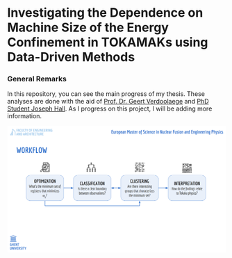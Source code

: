 
<p align="center">


# Investigating the Dependence on Machine Size of the Energy Confinement in TOKAMAKs using Data-Driven Methods


</p>



### General Remarks
In this repository, you can see the main progress of my thesis. These analyses are done with the aid of [Prof. Dr. Geert Verdoolaege](https://biblio.ugent.be/person/801001344620) and [PhD Student Joseph Hall](https://telefoonboek.ugent.be/nl/people/802003618944). As I progress on this project, I will be adding more information.


![Workflow](workflow.png)

